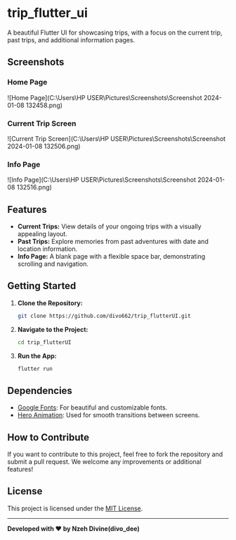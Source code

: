 # trip_flutter_ui

A beautiful Flutter UI for showcasing trips, with a focus on the current trip, past trips, and additional information pages.

## Screenshots

### Home Page
![Home Page](C:\Users\HP USER\Pictures\Screenshots\Screenshot 2024-01-08 132458.png)

### Current Trip Screen
![Current Trip Screen](C:\Users\HP USER\Pictures\Screenshots\Screenshot 2024-01-08 132506.png)

### Info Page 
![Info Page](C:\Users\HP USER\Pictures\Screenshots\Screenshot 2024-01-08 132516.png)

## Features

- **Current Trips:** View details of your ongoing trips with a visually appealing layout.
- **Past Trips:** Explore memories from past adventures with date and location information.
- **Info Page:** A blank page with a flexible space bar, demonstrating scrolling and navigation.

## Getting Started

1. **Clone the Repository:**
    ```bash
    git clone https://github.com/divo662/trip_flutterUI.git
    ```

2. **Navigate to the Project:**
    ```bash
    cd trip_flutterUI
    ```

3. **Run the App:**
    ```bash
    flutter run
    ```

## Dependencies

- [Google Fonts](https://pub.dev/packages/google_fonts): For beautiful and customizable fonts.
- [Hero Animation](https://flutter.dev/docs/development/ui/animations/hero-animations): Used for smooth transitions between screens.

## How to Contribute

If you want to contribute to this project, feel free to fork the repository and submit a pull request. We welcome any improvements or additional features!

## License

This project is licensed under the [MIT License](LICENSE).

---

**Developed with ❤️ by Nzeh Divine(divo_dee)**
